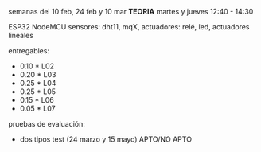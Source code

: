 semanas del 10 feb, 24 feb y 10 mar **TEORIA** martes y jueves 12:40 - 14:30

ESP32 NodeMCU
sensores: dht11, mqX, 
actuadores: relé, led, actuadores lineales

entregables:
- 0.10 * L02
- 0.20 * L03
- 0.25 * L04
- 0.25 * L05
- 0.15 * L06
- 0.05 * L07

pruebas de evaluación:
- dos tipos test (24 marzo y 15 mayo) APTO/NO APTO